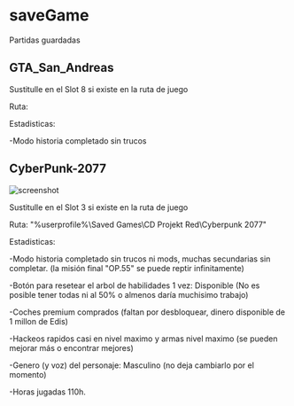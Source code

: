 # saveGame
Partidas guardadas

GTA_San_Andreas
-----------------
Sustitulle en el Slot 8 si existe en la ruta de juego

Ruta: 

Estadisticas:

-Modo historia completado sin trucos





CyberPunk-2077
-----------------
![screenshot](https://github.com/user-attachments/assets/5c17d445-c947-4c0b-aab0-7095fa60564c)


Sustitulle en el Slot 3 si existe en la ruta de juego

Ruta: "%userprofile%\Saved Games\CD Projekt Red\Cyberpunk 2077"

Estadisticas:

-Modo historia completado sin trucos ni mods, muchas secundarias sin completar. (la misión final "OP.55" se puede reptir infinitamente)

-Botón para resetear el arbol de habilidades 1 vez: Disponible (No es posible tener todas ni al 50% o almenos daría muchisimo trabajo)

-Coches premium comprados (faltan por desbloquear, dinero disponible de 1 millon de Edis) 

-Hackeos rapidos casi en nivel maximo y armas nivel maximo (se pueden mejorar más o encontrar mejores)

-Genero (y voz) del personaje: Masculino (no deja cambiarlo por el momento)

-Horas jugadas 110h. 




